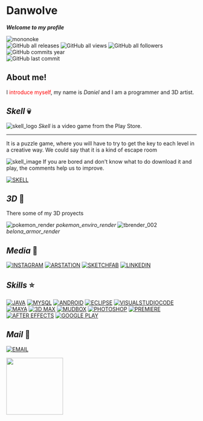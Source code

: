 # Danwolve
***Welcome to my profile***

![mononoke](https://i.pinimg.com/originals/45/b0/9a/45b09afcf4097ac02dc5c3b2a063baa6.gif "Mononoke") 
</br>
![GitHub all releases](https://img.shields.io/github/downloads/Danwolve98/Danwolve98/total?label=GitHub&style=social)
![GitHub all views](https://img.shields.io/github/watchers/Danwolve98/Danwolve98?style=social)
![GitHub all followers](https://img.shields.io/github/followers/Danwolve98?style=social)
</br>
![GitHub commits year](https://img.shields.io/github/commit-activity/y/Danwolve98/Danwolve98?style=for-the-badge)
</br>
![GitHub last commit](https://img.shields.io/github/last-commit/Danwolve98/Danwolve98?style=for-the-badge)

## About me!
I <span style = "color:red">introduce myself</span>, my name is *Daniel* and I am a programmer and 3D artist.
</br>

## *Skell* :skull:
![skell_logo](https://play-lh.googleusercontent.com/_aGYdSvxjKGE3LceB32jYhon4ftw2hIllUMrmOPg7jdLp_ekGrOfY4gKApciMI6Lcw=s180-rw "Skell_logo")
*Skell* is a video game from the Play Store.
___
It is a puzzle game, where you will have to try to get the key to each level in a creative way. We could say that it is a kind of escape room
</br>

![skell_image](https://play-lh.googleusercontent.com/JffrvoEHx8nJHnYv_i4T1rGwrwKEuE7zfFtp1gxXJjE2uEwl39mVYZeGhuI2EJggTHg=w1880-h939-rw "Skell_image")
If you are bored and don't know what to do download it and play, the comments help us to improve.
</br>

[![SKELL](https://img.shields.io/badge/SKELL-414141?style=for-the-badge&logo=googleplay&logoColor=white&labelColor=black)](https://play.google.com/store/apps/details?id=com.GamePack.Skell&gl=ES "Skell")

## *3D* 🎨
There some of my 3D proyects
</br>

![pokemon_render](https://user-images.githubusercontent.com/100760981/167018066-24c9744a-b48a-4612-b7c0-0ea45ec5ce37.jpg "Pokemon_enviro")
*pokemon_enviro_render*
![tbrender_002](https://user-images.githubusercontent.com/100760981/167016216-2eefd1b0-b7e4-4336-ba6d-c2bc2beaf965.png "Belona_armor") 
*belona_armor_render*

## *Media* 📱
[![INSTAGRAM](https://img.shields.io/badge/INSTAGRAM-E4405F?style=for-the-badge&logo=instagram&logoColor=white&labelColor=black)](https://www.instagram.com/danwolve3d/)
[![ARSTATION](https://img.shields.io/badge/ARSTATION-003791?style=for-the-badge&logo=ArtStation&logoColor=white&labelColor=black)](https://www.artstation.com/danwolve)
[![SKETCHFAB](https://img.shields.io/badge/SKETCHFAB-1CAAD9?style=for-the-badge&logo=Sketchfab&logoColor=white&labelColor=black)](https://sketchfab.com/Danwolve)
[![LINKEDIN](https://img.shields.io/badge/LINKEDIN-0A66C2?style=for-the-badge&logo=Linkedin&logoColor=white&labelColor=black)](https://www.linkedin.com/in/daniel-francos-090a96218/)

## *Skills* ⭐
[![JAVA](https://img.shields.io/badge/JAVA-007396?style=for-the-badge&logo=java&logoColor=white&labelColor=black)]()
[![MYSQL](https://img.shields.io/badge/MYSQL-4479A1?style=for-the-badge&logo=mysql&logoColor=white&labelColor=black)]()
[![ANDROID](https://img.shields.io/badge/ANDROID-3DDC84?style=for-the-badge&logo=android&logoColor=white&labelColor=black)]()
[![ECLIPSE](https://img.shields.io/badge/ECLIPSE-2C2255?style=for-the-badge&logo=eclipseide&logoColor=white&labelColor=black)]()
[![VISUALSTUDIOCODE](https://img.shields.io/badge/STUDIOCODE-007ACC?style=for-the-badge&logo=visualstudiocode&logoColor=white&labelColor=black)]()
</br>
[![MAYA](https://img.shields.io/badge/MAYA-49B48A?style=for-the-badge&logo=autodesk&logoColor=white&labelColor=black)]()
[![3D MAX](https://img.shields.io/badge/3DMAX-49B48A?style=for-the-badge&logo=autodesk&logoColor=white&labelColor=black)]()
[![MUDBOX](https://img.shields.io/badge/MUDBOX-49B48A?style=for-the-badge&logo=autodesk&logoColor=white&labelColor=black)]()
[![PHOTOSHOP](https://img.shields.io/badge/PHOTOSHOP-31A8FF?style=for-the-badge&logo=adobephotoshop&logoColor=white&labelColor=black)]()
[![PREMIERE](https://img.shields.io/badge/PREMIERE-9999FF?style=for-the-badge&logo=adobepremierepro&logoColor=white&labelColor=black)]()
[![AFTER EFFECTS](https://img.shields.io/badge/AFTER-673AB8?style=for-the-badge&logo=adobeaftereffects&logoColor=white&labelColor=black)]()
[![GOOGLE PLAY](https://img.shields.io/badge/GOOGLEPLAY-414141?style=for-the-badge&logo=googleplay&logoColor=white&labelColor=black)]()

## *Mail* 📧
[![EMAIL](https://img.shields.io/badge/danifrsr@gmail.com-EA4335?style=for-the-badge&logo=gmail&logoColor=white&labelColor=black)]("mailto:danifrsr@gmailcom")

<img src="https://user-images.githubusercontent.com/100760981/167302500-66dd266a-3313-44bb-a589-00639893b981.png" width="150" height="150"/>

